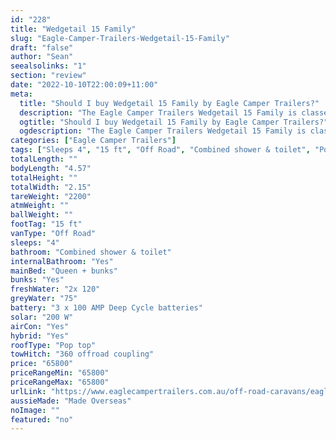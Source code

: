```yaml
---
id: "228"
title: "Wedgetail 15 Family"
slug: "Eagle-Camper-Trailers-Wedgetail-15-Family"
draft: "false"
author: "Sean"
seealsolinks: "1"
section: "review"
date: "2022-10-10T22:00:09+11:00"
meta:
  title: "Should I buy Wedgetail 15 Family by Eagle Camper Trailers?"
  description: "The Eagle Camper Trailers Wedgetail 15 Family is classed as Off Road, and sleeps 4 people. It is Made Overseas and comes in at 15 ft. It generally has Combined shower & toilet."
  ogtitle: "Should I buy Wedgetail 15 Family by Eagle Camper Trailers?"
  ogdescription: "The Eagle Camper Trailers Wedgetail 15 Family is classed as Off Road, and sleeps 4 people. It is Made Overseas and comes in at 15 ft. It generally has Combined shower & toilet."
categories: ["Eagle Camper Trailers"]
tags: ["Sleeps 4", "15 ft", "Off Road", "Combined shower & toilet", "Pop top", "60 - 70k"]
totalLength: ""
bodyLength: "4.57"
totalHeight: ""
totalWidth: "2.15"
tareWeight: "2200"
atmWeight: ""
ballWeight: ""
footTag: "15 ft"
vanType: "Off Road"
sleeps: "4"
bathroom: "Combined shower & toilet"
internalBathroom: "Yes"
mainBed: "Queen + bunks"
bunks: "Yes"
freshWater: "2x 120"
greyWater: "75"
battery: "3 x 100 AMP Deep Cycle batteries"
solar: "200 W"
airCon: "Yes"
hybrid: "Yes"
roofType: "Pop top"
towHitch: "360 offroad coupling"
price: "65800"
priceRangeMin: "65800"
priceRangeMax: "65800"
urlLink: "https://www.eaglecampertrailers.com.au/off-road-caravans/eagle-wedgetail-15-hybrid-caravan/"
aussieMade: "Made Overseas"
noImage: ""
featured: "no"
---
```

